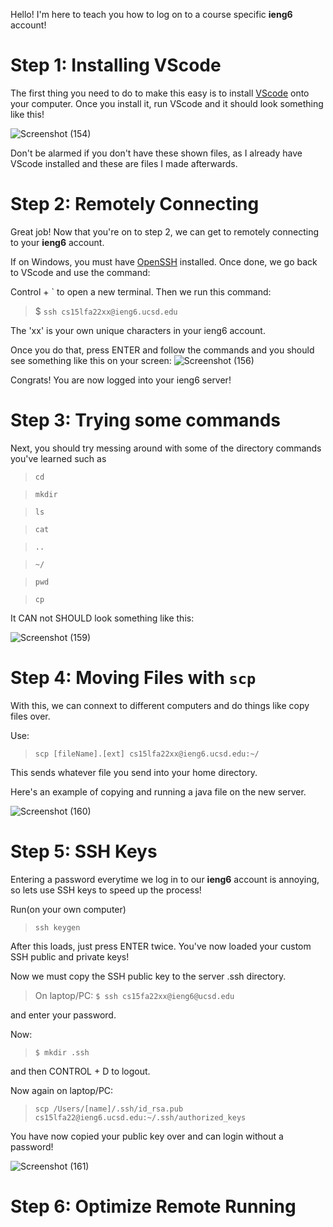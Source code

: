 Hello! I'm here to teach you how to log on to a course specific **ieng6** account!


# Step 1: Installing VScode

The first thing you need to do to make this easy is to install [VScode](https://code.visualstudio.com/download) onto your computer. Once you install it, run VScode and it should look something like this! 

![Screenshot (154)](https://user-images.githubusercontent.com/114199299/193157461-38de3d70-78b9-4cd6-966b-f4c26707d163.png)

Don't be alarmed if you don't have these shown files, as I already have VScode installed and these are files I made afterwards. 


# Step 2: Remotely Connecting
Great job! Now that you're on to step 2, we can get to remotely connecting to your **ieng6** account. 

If on Windows, you must have [OpenSSH](https://docs.microsoft.com/en-us/windows-server/administration/openssh/openssh_install_firstuse) installed. Once done, we go back to VScode and use the command:

Control + ` to open a new terminal.
Then we run this command:
>$ `ssh cs15lfa22xx@ieng6.ucsd.edu`

The 'xx' is your own unique characters in your ieng6 account. 

Once you do that, press ENTER and follow the commands and you should see something like this on your screen:
![Screenshot (156)](https://user-images.githubusercontent.com/114199299/193158588-41c9b09a-0b43-4202-afa8-e56230ddb5ba.png)


Congrats! You are now logged into your ieng6 server!

# Step 3: Trying some commands

Next, you should try messing around with some of the directory commands you've learned such as
>`cd` 

>`mkdir`

>`ls`

>`cat`

>`..`

>`~/`

> `pwd`

> `cp`

It CAN not SHOULD look something like this:

![Screenshot (159)](https://user-images.githubusercontent.com/114199299/193158975-369995da-0b17-4b20-9137-d9f40eaf1cf1.png)

# Step 4: Moving Files with `scp`
With this, we can connext to different computers and do things like copy files over.

Use:

>`scp [fileName].[ext] cs15lfa22xx@ieng6.ucsd.edu:~/` 

This sends whatever file you send into your home directory.

Here's an example of copying and running a java file on the new server.

![Screenshot (160)](https://user-images.githubusercontent.com/114199299/193159472-b6f544d3-3f72-4f9a-b3d2-e4ff6d729aa3.png)

# Step 5: SSH Keys
Entering a password everytime we log in to our **ieng6** account is annoying, so lets use SSH keys to speed up the process!

Run(on your own computer)
>`ssh keygen`

After this loads, just press ENTER twice. You've now loaded your custom SSH public and private keys! 

Now we must copy the SSH public key to the server .ssh directory.

> On laptop/PC: `$ ssh cs15fa22xx@ieng6@ucsd.edu`

and enter your password.

Now: 
>`$ mkdir .ssh`

and then CONTROL + D to logout.

Now again on laptop/PC: 
>`scp /Users/[name]/.ssh/id_rsa.pub cs15lfa22@ieng6.ucsd.edu:~/.ssh/authorized_keys`

You have now copied your public key over and can login without a password!

![Screenshot (161)](https://user-images.githubusercontent.com/114199299/193160092-9f0a8338-34d0-41fe-a4f9-8f66b8c6a796.png)

# Step 6: Optimize Remote Running



